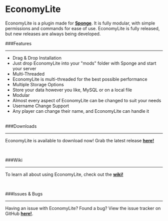 # EconomyLite

EconomyLite is a plugin made for [**Sponge**](https://spongepowered.org/). It is fully modular, with simple permissions and commands for ease of use. EconomyLite is fully released, but new releases are always being developed.

###Features
***
 - Drag & Drop Installation
  - Just drop EconomyLite into your "mods" folder with Sponge and start your server
 - Multi-Threaded
  -  EconomyLite is multi-threaded for the best possible performance
 - Multiple Storage Options
  - Store your data however you like, MySQL or on a local file
 -  Modular
  - Almost every aspect of EconomyLite can be changed to suit your needs
 - Username Change Support
  - Any player can change their name, and EconomyLite can handle it 
 
<br>
###Downloads

***

EconomyLite is available to download now! Grab the latest release [**here!**](https://github.com/Flibio/EconomyLite/releases)

<br>

###Wiki

***

To learn all about using EconomyLite, check out the [**wiki!**](https://github.com/Flibio/EconomyLite/wiki)

<br>

###Issues & Bugs

***

Having an issue with EconomyLite? Found a bug? View the issue tracker on GitHub [**here!**](https://github.com/Flibio/EconomyLite/issues).